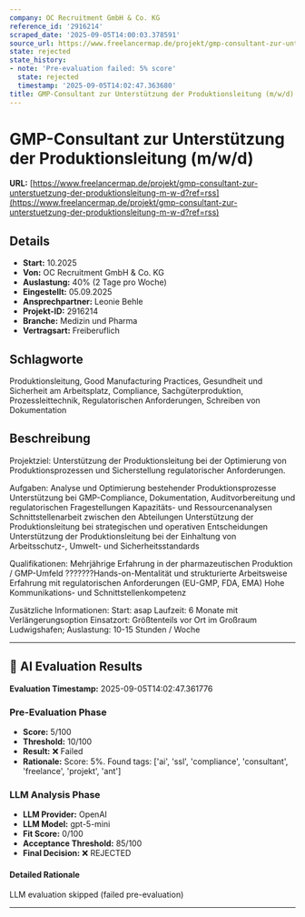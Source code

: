 ```yaml
---
company: OC Recruitment GmbH & Co. KG
reference_id: '2916214'
scraped_date: '2025-09-05T14:00:03.378591'
source_url: https://www.freelancermap.de/projekt/gmp-consultant-zur-unterstuetzung-der-produktionsleitung-m-w-d?ref=rss
state: rejected
state_history:
- note: 'Pre-evaluation failed: 5% score'
  state: rejected
  timestamp: '2025-09-05T14:02:47.363680'
title: GMP-Consultant zur Unterstützung der Produktionsleitung (m/w/d)
---
```



# GMP-Consultant zur Unterstützung der Produktionsleitung (m/w/d)
**URL:** [https://www.freelancermap.de/projekt/gmp-consultant-zur-unterstuetzung-der-produktionsleitung-m-w-d?ref=rss](https://www.freelancermap.de/projekt/gmp-consultant-zur-unterstuetzung-der-produktionsleitung-m-w-d?ref=rss)
## Details
- **Start:** 10.2025
- **Von:** OC Recruitment GmbH & Co. KG
- **Auslastung:** 40% (2 Tage pro Woche)
- **Eingestellt:** 05.09.2025
- **Ansprechpartner:** Leonie Behle
- **Projekt-ID:** 2916214
- **Branche:** Medizin und Pharma
- **Vertragsart:** Freiberuflich

## Schlagworte
Produktionsleitung, Good Manufacturing Practices, Gesundheit und Sicherheit am Arbeitsplatz, Compliance, Sachgüterproduktion, Prozessleittechnik, Regulatorischen Anforderungen, Schreiben von Dokumentation

## Beschreibung
Projektziel:
Unterstützung der Produktionsleitung bei der Optimierung von Produktionsprozessen und Sicherstellung regulatorischer Anforderungen.

Aufgaben:
Analyse und Optimierung bestehender Produktionsprozesse
Unterstützung bei GMP-Compliance, Dokumentation, Auditvorbereitung und regulatorischen Fragestellungen
Kapazitäts- und Ressourcenanalysen
Schnittstellenarbeit zwischen den Abteilungen
Unterstützung der Produktionsleitung bei strategischen und operativen Entscheidungen
Unterstützung der Produktionsleitung bei der Einhaltung von Arbeitsschutz-, Umwelt- und Sicherheitsstandards

Qualifikationen:
Mehrjährige Erfahrung in der pharmazeutischen Produktion / GMP-Umfeld
???????Hands-on-Mentalität und strukturierte Arbeitsweise
Erfahrung mit regulatorischen Anforderungen (EU-GMP, FDA, EMA)
Hohe Kommunikations- und Schnittstellenkompetenz

Zusätzliche Informationen:
Start: asap
Laufzeit: 6 Monate mit Verlängerungsoption
Einsatzort: Größtenteils vor Ort im Großraum Ludwigshafen;
Auslastung: 10-15 Stunden / Woche

---

## 🤖 AI Evaluation Results

**Evaluation Timestamp:** 2025-09-05T14:02:47.361776

### Pre-Evaluation Phase
- **Score:** 5/100
- **Threshold:** 10/100
- **Result:** ❌ Failed
- **Rationale:** Score: 5%. Found tags: ['ai', 'ssl', 'compliance', 'consultant', 'freelance', 'projekt', 'ant']

### LLM Analysis Phase
- **LLM Provider:** OpenAI
- **LLM Model:** gpt-5-mini
- **Fit Score:** 0/100
- **Acceptance Threshold:** 85/100
- **Final Decision:** ❌ REJECTED

#### Detailed Rationale
LLM evaluation skipped (failed pre-evaluation)

---
